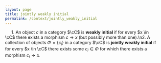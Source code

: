 ```yaml
---
layout: page
title: jointly weakly initial
permalink: /context/jointly_weakly_initial
---
```

$\quad$ 1. An object $c$ in a category $\cC$ is **weakly initial** if for every $x \in \cC$ there exists a morphism $c \to x$ (but possibly more than one).\n2. A collection of objects $\Phi = \{c_i\}$ in a category $\cC$ is **jointly weakly initial** if for every $x \in \cC$ there exists some $c_i \in \Phi$ for which there exists a morphism $c_i \to x$.
